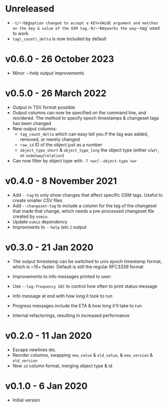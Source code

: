 # Unreleased

* `-t/`--tag` option changed to accept a KEY=VALUE argument and matches on the
  key & value of the OSM tag.
 `-k`/`--key` works the way `--tag` used to work.
* `tag\_count\_delta` is now included by default

# v0.6.0 - 26 October 2023

* Minor --help output improvements

# v0.5.0 - 26 March 2022

* Output in TSV format possible
* Output columns can now be specified on the command line, and reordered. The
  method to specify epoch timestamps & changeset tags has been changed
* New output columns:
  * `tag_count_delta` which can easy tell you if the tag was
     added, removed, or merely changed
  * `raw_id` ID of the object just as a number
  * `object_type_short` & `object_type_long` the object type (either `n`/`w`/`r`, or `node`/`way`/`relation`)
* Can now filter by object type with `-T nwr`/`--object-type nwr`

# v0.4.0 - 8 November 2021

* Add `--tag` to only show changes that affect specific OSM tags. Useful to
  create smaller CSV files
* Add `--changeset-tag` to include a column for the tag of the changeset that
  made that change, which needs a pre-processed changeset file created by `osmio`.
* Update `osmio` dependency
* Improvments to `--help` (etc.) output

# v0.3.0 - 21 Jan 2020

* The output timestamp can be switched to unix epoch timestamp format, which is
  ~15+ faster. Default is still the regular RFC3339 format

* Improvements to info messages printed to user:

 * Use `--log-frequency SEC` to control how often to print status message
 * Info message at end with how long it took to run
 * Progress messages include the ETA & how long it'll take to run

* Internal refactorings, resulting in increased performance

# v0.2.0 - 11 Jan 2020

* Escape newlines etc.
* Reorder columns, swapping `new_value` & `old_value`, & `new_version` & `old_version`
* New `id` column format, merging object type & id

# v0.1.0 - 6 Jan 2020

* Initial version
